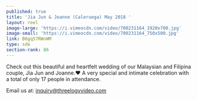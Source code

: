 ```yaml
---
published: true
title: 'Jia Jun & Joanne (Caleruega) May 2018 '
layout: reel
image-large: 'https://i.vimeocdn.com/video/700231164_1920x700.jpg'
image-small: 'https://i.vimeocdn.com/video/700231164_750x500.jpg'
link: B6gq57RWnWM
type: sde
section-rank: 86
---
```

Check out this beautiful and heartfelt wedding of our Malaysian and Filipina couple, Jia Jun and Joanne.❤️
A very special and intimate celebration with a total of only 17 people in attendance.

Email us at: inquiry@threelogyvideo.com
